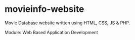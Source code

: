 # movieinfo-website
Movie Database website written using HTML, CSS, JS &amp; PHP.

Module: Web Based Application Development
